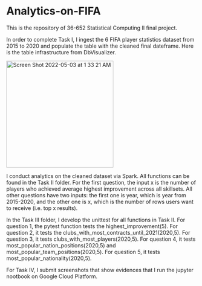 # Analytics-on-FIFA

This is the repository of 36-652 Statistical Computing II final project.

In order to complete Task I, I ingest the 6 FIFA player statistics dataset from 2015 to 2020 and populate the table with the cleaned final dateframe. Here is the table infrastructure from DbVisualizer. 

<img width="283" alt="Screen Shot 2022-05-03 at 1 33 21 AM" src="https://user-images.githubusercontent.com/89940463/166408670-5336af78-d2ba-4f0d-a2e4-df2c1671fe5c.png">

I conduct analytics on the cleaned dataset via Spark. All functions can be found in the Task II folder. For the first question, the input x is the number of players who achieved average highest improvement across all skillsets. All other questions have two inputs: the first one is year, which is year from 2015-2020, and the other one is x, which is the number of rows users want to receive (i.e. top x results).

In the Task III folder, I develop the unittest for all functions in Task II. For question 1, the pytest function tests the highest_improvement(5). For question 2, it tests the clubs_with_most_contracts_until_2021(2020,5). For question 3, it tests clubs_with_most_players(2020,5). For question 4, it tests most_popular_nation_positions(2020,5) and most_popular_team_positions(2020,5). For question 5, it tests most_popular_nationality(2020,5).

For Task IV, I submit screenshots that show evidences that I run the jupyter nootbook on Google Cloud Platform.

